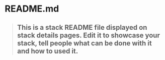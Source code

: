 # README.md

> ## This is a stack README file displayed on stack details pages. Edit it to showcase your stack, tell people what can be done with it and how to used it.
